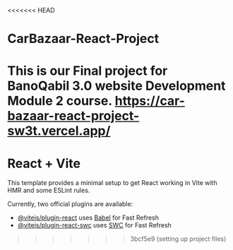 <<<<<<< HEAD
# CarBazaar-React-Project
This is our Final project for BanoQabil 3.0 website Development Module 2 course.
https://car-bazaar-react-project-sw3t.vercel.app/
=======
# React + Vite

This template provides a minimal setup to get React working in Vite with HMR and some ESLint rules.

Currently, two official plugins are available:

- [@vitejs/plugin-react](https://github.com/vitejs/vite-plugin-react/blob/main/packages/plugin-react/README.md) uses [Babel](https://babeljs.io/) for Fast Refresh
- [@vitejs/plugin-react-swc](https://github.com/vitejs/vite-plugin-react-swc) uses [SWC](https://swc.rs/) for Fast Refresh
>>>>>>> 3bcf5e9 (setting up project files)

